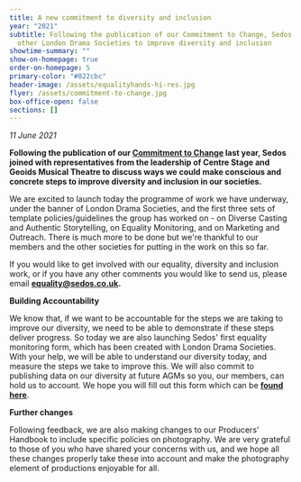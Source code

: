 ```yaml
---
title: A new commitment to diversity and inclusion
year: "2021"
subtitle: Following the publication of our Commitment to Change, Sedos joins
  other London Drama Societies to improve diversity and inclusion
showtime-summary: ""
show-on-homepage: true
order-on-homepage: 5
primary-color: "#022cbc"
header-image: /assets/equalityhands-hi-res.jpg
flyer: /assets/commitment-to-change.jpg
box-office-open: false
sections: []
---
```

*11 June 2021*

**Following the publication of our [Commitment to Change](https://sedos.co.uk/news/2020-06-17-black-lives-matter---taking-action?mc_cid=1e3299df0b&mc_eid=74edd08618) last year, Sedos joined with representatives from the leadership of Centre Stage and Geoids Musical Theatre to discuss ways we could make conscious and concrete steps to improve diversity and inclusion in our societies.**

We are excited to launch today the programme of work we have underway, under the banner of London Drama Societies, and the first three sets of template policies/guidelines the group has worked on - on Diverse Casting and Authentic Storytelling, on Equality Monitoring, and on Marketing and Outreach. There is much more to be done but we're thankful to our members and the other societies for putting in the work on this so far.

If you would like to get involved with our equality, diversity and inclusion work, or if you have any other comments you would like to send us, please email **[equality@sedos.co.uk](mailto:equality@sedos.co.uk).**

**Building Accountability**

We know that, if we want to be accountable for the steps we are taking to improve our diversity, we need to be able to demonstrate if these steps deliver progress. So today we are also launching Sedos' first equality monitoring form, which has been created with London Drama Societies. With your help, we will be able to understand our diversity today, and measure the steps we take to improve this. We will also commit to publishing data on our diversity at future AGMs so you, our members, can hold us to account. We hope you will fill out this form which can be **[found here](https://forms.gle/SZwBmuVLcN8CiqgB6)**.

**Further changes**

Following feedback, we are also making changes to our Producers' Handbook to include specific policies on photography. We are very grateful to those of you who have shared your concerns with us, and we hope all these changes properly take these into account and make the photography element of productions enjoyable for all.